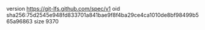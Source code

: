 version https://git-lfs.github.com/spec/v1
oid sha256:75d2545e948fd833701a841bae9f8f4ba29ce4ca1010de8bf98499b565a96863
size 9370
